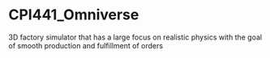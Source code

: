 # CPI441_Omniverse
3D factory simulator that has a large focus on realistic physics with the goal of smooth production and fulfillment of orders

